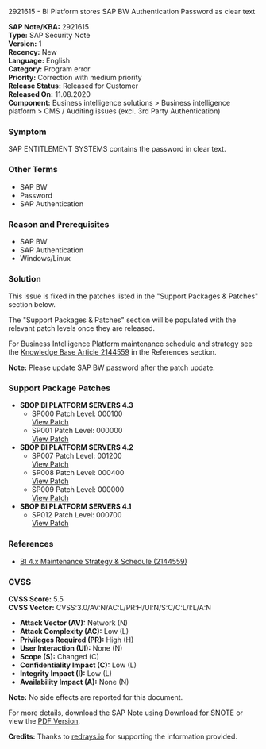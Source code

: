 2921615 - BI Platform stores SAP BW Authentication Password as clear text

**SAP Note/KBA:** 2921615  
**Type:** SAP Security Note  
**Version:** 1  
**Recency:** New  
**Language:** English  
**Category:** Program error  
**Priority:** Correction with medium priority  
**Release Status:** Released for Customer  
**Released On:** 11.08.2020  
**Component:** Business intelligence solutions > Business intelligence platform > CMS / Auditing issues (excl. 3rd Party Authentication)

### Symptom
SAP ENTITLEMENT SYSTEMS contains the password in clear text.

### Other Terms
- SAP BW
- Password
- SAP Authentication

### Reason and Prerequisites
- SAP BW
- SAP Authentication
- Windows/Linux

### Solution
This issue is fixed in the patches listed in the "Support Packages & Patches" section below.

The "Support Packages & Patches" section will be populated with the relevant patch levels once they are released.

For Business Intelligence Platform maintenance schedule and strategy see the [Knowledge Base Article 2144559](https://me.sap.com/notes/2144559) in the References section.

**Note:** Please update SAP BW password after the patch update.

### Support Package Patches
- **SBOP BI PLATFORM SERVERS 4.3**
  - SP000 Patch Level: 000100  
    [View Patch](https://me.sap.com/softwarecenter/template/products/_APP=00200682500000001943&_EVENT=DISPHIER&HEADER=Y&FUNCTIONBAR=N&EVENT=TREE&NE=NAVIGATE&ENR=73555000100200006622&V=MAINT)
  - SP001 Patch Level: 000000  
    [View Patch](https://me.sap.com/softwarecenter/template/products/_APP=00200682500000001943&_EVENT=DISPHIER&HEADER=Y&FUNCTIONBAR=N&EVENT=TREE&NE=NAVIGATE&ENR=73555000100200006622&V=MAINT)
- **SBOP BI PLATFORM SERVERS 4.2**
  - SP007 Patch Level: 001200  
    [View Patch](https://me.sap.com/softwarecenter/template/products/_APP=00200682500000001943&_EVENT=DISPHIER&HEADER=Y&FUNCTIONBAR=N&EVENT=TREE&NE=NAVIGATE&ENR=73555000100200001041&V=MAINT)
  - SP008 Patch Level: 000400  
    [View Patch](https://me.sap.com/softwarecenter/template/products/_APP=00200682500000001943&_EVENT=DISPHIER&HEADER=Y&FUNCTIONBAR=N&EVENT=TREE&NE=NAVIGATE&ENR=73555000100200001041&V=MAINT)
  - SP009 Patch Level: 000000  
    [View Patch](https://me.sap.com/softwarecenter/template/products/_APP=00200682500000001943&_EVENT=DISPHIER&HEADER=Y&FUNCTIONBAR=N&EVENT=TREE&NE=NAVIGATE&ENR=73555000100200001041&V=MAINT)
- **SBOP BI PLATFORM SERVERS 4.1**
  - SP012 Patch Level: 000700  
    [View Patch](https://me.sap.com/softwarecenter/template/products/_APP=00200682500000001943&_EVENT=DISPHIER&HEADER=Y&FUNCTIONBAR=N&EVENT=TREE&NE=NAVIGATE&ENR=67838200100200019009&V=MAINT)

### References
- [BI 4.x Maintenance Strategy & Schedule (2144559)](https://me.sap.com/notes/2144559)

### CVSS
**CVSS Score:** 5.5  
**CVSS Vector:** CVSS:3.0/AV:N/AC:L/PR:H/UI:N/S:C/C:L/I:L/A:N

- **Attack Vector (AV):** Network (N)
- **Attack Complexity (AC):** Low (L)
- **Privileges Required (PR):** High (H)
- **User Interaction (UI):** None (N)
- **Scope (S):** Changed (C)
- **Confidentiality Impact (C):** Low (L)
- **Integrity Impact (I):** Low (L)
- **Availability Impact (A):** None (N)

**Note:** No side effects are reported for this document.

For more details, download the SAP Note using [Download for SNOTE](https://notesdownloads.sap.com/note/0040000001337152020) or view the [PDF Version](https://userapps.support.sap.com/sap/support/sfm/notes/print/0002921615?language=en-US&token=143D783FA136513A7F84C0FC429E0016).

**Credits:** Thanks to [redrays.io](https://redrays.io) for supporting the information provided.